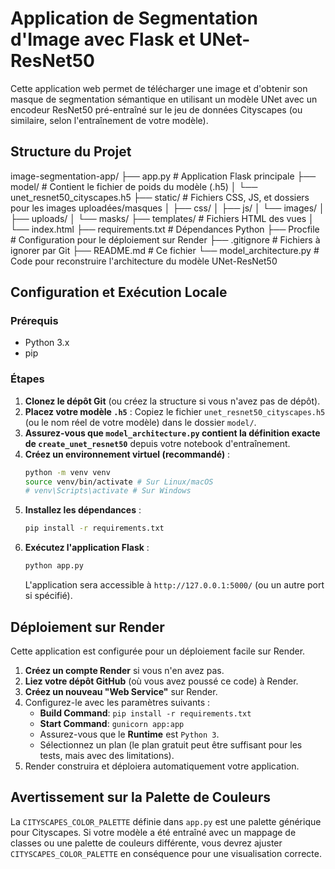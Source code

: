 # Application de Segmentation d'Image avec Flask et UNet-ResNet50

Cette application web permet de télécharger une image et d'obtenir son masque de segmentation sémantique en utilisant un modèle UNet avec un encodeur ResNet50 pré-entraîné sur le jeu de données Cityscapes (ou similaire, selon l'entraînement de votre modèle).

## Structure du Projet
image-segmentation-app/
├── app.py                  # Application Flask principale
├── model/                  # Contient le fichier de poids du modèle (.h5)
│   └── unet_resnet50_cityscapes.h5
├── static/                 # Fichiers CSS, JS, et dossiers pour les images uploadées/masques
│   ├── css/
│   ├── js/
│   └── images/
│       ├── uploads/
│       └── masks/
├── templates/              # Fichiers HTML des vues
│   └── index.html
├── requirements.txt        # Dépendances Python
├── Procfile                # Configuration pour le déploiement sur Render
├── .gitignore              # Fichiers à ignorer par Git
├── README.md               # Ce fichier
└── model_architecture.py   # Code pour reconstruire l'architecture du modèle UNet-ResNet50

## Configuration et Exécution Locale

### Prérequis

* Python 3.x
* pip

### Étapes

1.  **Clonez le dépôt Git** (ou créez la structure si vous n'avez pas de dépôt).
2.  **Placez votre modèle `.h5`** : Copiez le fichier `unet_resnet50_cityscapes.h5` (ou le nom réel de votre modèle) dans le dossier `model/`.
3.  **Assurez-vous que `model_architecture.py` contient la définition exacte de `create_unet_resnet50`** depuis votre notebook d'entraînement.
4.  **Créez un environnement virtuel (recommandé)** :
    ```bash
    python -m venv venv
    source venv/bin/activate # Sur Linux/macOS
    # venv\Scripts\activate # Sur Windows
    ```
5.  **Installez les dépendances** :
    ```bash
    pip install -r requirements.txt
    ```
6.  **Exécutez l'application Flask** :
    ```bash
    python app.py
    ```
    L'application sera accessible à `http://127.0.0.1:5000/` (ou un autre port si spécifié).

## Déploiement sur Render

Cette application est configurée pour un déploiement facile sur Render.

1.  **Créez un compte Render** si vous n'en avez pas.
2.  **Liez votre dépôt GitHub** (où vous avez poussé ce code) à Render.
3.  **Créez un nouveau "Web Service"** sur Render.
4.  Configurez-le avec les paramètres suivants :
    * **Build Command**: `pip install -r requirements.txt`
    * **Start Command**: `gunicorn app:app`
    * Assurez-vous que le **Runtime** est `Python 3`.
    * Sélectionnez un plan (le plan gratuit peut être suffisant pour les tests, mais avec des limitations).
5.  Render construira et déploiera automatiquement votre application.

## Avertissement sur la Palette de Couleurs

La `CITYSCAPES_COLOR_PALETTE` définie dans `app.py` est une palette générique pour Cityscapes. Si votre modèle a été entraîné avec un mappage de classes ou une palette de couleurs différente, vous devrez ajuster `CITYSCAPES_COLOR_PALETTE` en conséquence pour une visualisation correcte.